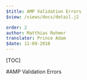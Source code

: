 ```yaml
---
$title: AMP Validation Errors
$view: /views/docs/detail.j2

order: 2
author: Matthias Rohmer
translator: Prince Adam
$date: 11-09-2018
---
```


[TOC]

#AMP Validation Errors
